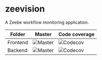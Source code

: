 # zeevision
A Zeebe workflow monitoring application.


| Folder | Master | Code coverage |
|--------|--------|---------------|
| Frontend  | ![Master](https://github.com/ducanhpham0312/zeevision/actions/workflows/frontend-build.yml/badge.svg) | ![Codecov](https://codecov.io/gh/ducanhpham0312/zeevision/graph/badge.svg?token=CJ4PLKQ839&flag=frontend) |
|Backend| ![Master](https://github.com/ducanhpham0312/zeevision/actions/workflows/backend-build.yml/badge.svg) | ![Codecov](https://codecov.io/gh/ducanhpham0312/zeevision/graph/badge.svg?token=CJ4PLKQ839&flag=backend) |
